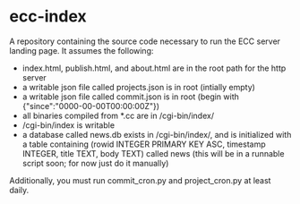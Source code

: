 ecc-index
=========

A repository containing the source code necessary to run the ECC server landing page. It assumes the following:
 - index.html, publish.html, and about.html are in the root path for the http server
 - a writable json file called projects.json is in root (intially empty)
 - a writable json file called commit.json is in root (begin with {"since":"0000-00-00T00:00:00Z"})
 - all binaries compiled from *.cc are in /cgi-bin/index/
 - /cgi-bin/index is writable
 - a database called news.db exists in /cgi-bin/index/, and is initialized with a table containing (rowid INTEGER PRIMARY KEY ASC, timestamp INTEGER, title TEXT, body TEXT) called news (this will be in a runnable script soon; for now just do it manually)

Additionally, you must run commit_cron.py and project_cron.py at least daily.
